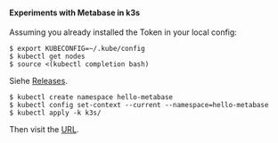 #### Experiments with Metabase in k3s

Assuming you already installed the Token in your local config:

    $ export KUBECONFIG=~/.kube/config
    $ kubectl get nodes
    $ source <(kubectl completion bash)

Siehe [Releases](https://github.com/metabase/metabase/releases).

    $ kubectl create namespace hello-metabase
    $ kubectl config set-context --current --namespace=hello-metabase
    $ kubectl apply -k k3s/

Then visit the [URL](https://metabase.localhost).
